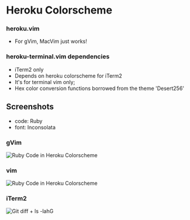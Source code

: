 Heroku Colorscheme
=========================

### heroku.vim
- For gVim, MacVim just works!

### heroku-terminal.vim dependencies
- iTerm2 only
- Depends on heroku colorscheme for iTerm2
- It's for terminal vim only;
- Hex color conversion functions borrowed from the theme 'Desert256'

## Screenshots
- code: Ruby
- font: Inconsolata

### gVim
![Ruby Code in Heroku Colorscheme](https://github.com/stulzer/heroku-colorscheme/raw/master/images/heroku.png)

### vim
![Ruby Code in Heroku Colorscheme](https://github.com/stulzer/heroku-colorscheme/raw/master/images/heroku-terminal.png)

### iTerm2
![Git diff + ls -lahG](https://github.com/stulzer/heroku-colorscheme/raw/master/images/iTerm2.png)

